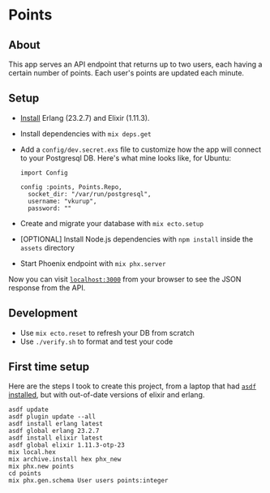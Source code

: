 # Points


## About

This app serves an API endpoint that returns up to two users, each having a certain
number of points. Each user's points are updated each minute.


## Setup

* [Install](https://elixir-lang.org/install.html) Erlang (23.2.7) and Elixir (1.11.3).
* Install dependencies with `mix deps.get`
* Add a `config/dev.secret.exs` file to customize how the app will connect to your
  Postgresql DB. Here's what mine looks like, for Ubuntu:

  ```
  import Config

  config :points, Points.Repo,
    socket_dir: "/var/run/postgresql",
    username: "vkurup",
    password: ""
  ```
* Create and migrate your database with `mix ecto.setup`
* [OPTIONAL] Install Node.js dependencies with `npm install` inside the `assets` directory
* Start Phoenix endpoint with `mix phx.server`

Now you can visit [`localhost:3000`](http://localhost:3000) from your browser to see the
JSON response from the API.

## Development

* Use `mix ecto.reset` to refresh your DB from scratch
* Use `./verify.sh` to format and test your code

## First time setup

Here are the steps I took to create this project, from a laptop that had [`asdf`
installed](https://github.com/asdf-vm/asdf), but with out-of-date versions of elixir and
erlang.

```
asdf update
asdf plugin update --all
asdf install erlang latest
asdf global erlang 23.2.7
asdf install elixir latest
asdf global elixir 1.11.3-otp-23
mix local.hex
mix archive.install hex phx_new
mix phx.new points
cd points
mix phx.gen.schema User users points:integer
```
